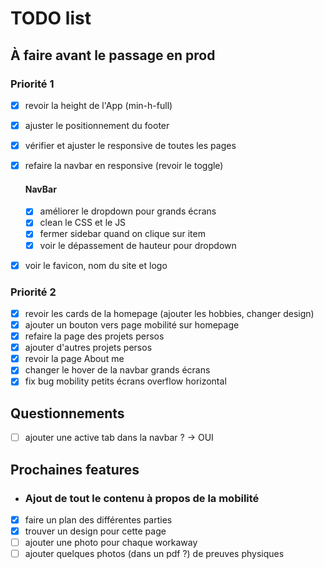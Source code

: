 # TODO list

## À faire avant le passage en prod

### Priorité 1

* [x] revoir la height de l'App (min-h-full)
* [x] ajuster le positionnement du footer
* [x] vérifier et ajuster le responsive de toutes les pages
* [x] refaire la navbar en responsive (revoir le toggle)

    #### NavBar
    * [x] améliorer le dropdown pour grands écrans
    * [x] clean le CSS et le JS
    * [x] fermer sidebar quand on clique sur item
    * [x] voir le dépassement de hauteur pour dropdown

* [x] voir le favicon, nom du site et logo

### Priorité 2

* [x] revoir les cards de la homepage (ajouter les hobbies, changer design)
* [x] ajouter un bouton vers page mobilité sur homepage
* [x] refaire la page des projets persos
* [x] ajouter d'autres projets persos
* [x] revoir la page About me
* [x] changer le hover de la navbar grands écrans
* [x] fix bug mobility petits écrans overflow horizontal

## Questionnements

* [ ] ajouter une active tab dans la navbar ? -> OUI

## Prochaines features

* ### Ajout de tout le contenu à propos de la mobilité

* [x] faire un plan des différentes parties
* [x] trouver un design pour cette page
* [ ] ajouter une photo pour chaque workaway
* [ ] ajouter quelques photos (dans un pdf ?) de preuves physiques
